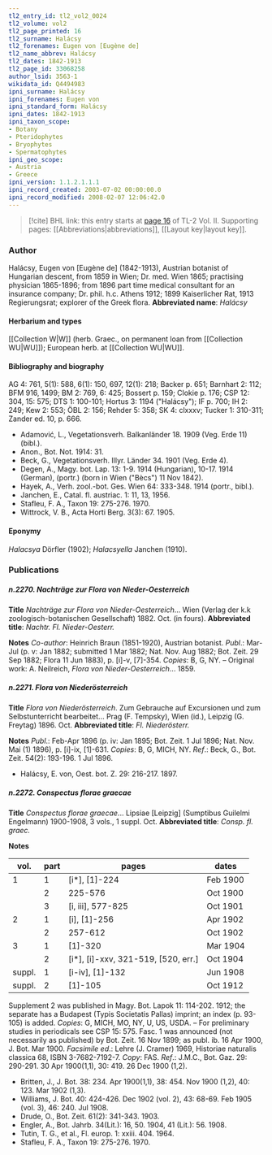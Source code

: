```yaml
---
tl2_entry_id: tl2_vol2_0024
tl2_volume: vol2
tl2_page_printed: 16
tl2_surname: Halácsy
tl2_forenames: Eugen von [Eugène de]
tl2_name_abbrev: Halácsy
tl2_dates: 1842-1913
tl2_page_id: 33068258
author_lsid: 3563-1
wikidata_id: Q4494983
ipni_surname: Halácsy
ipni_forenames: Eugen von
ipni_standard_form: Halácsy
ipni_dates: 1842-1913
ipni_taxon_scope: 
- Botany
- Pteridophytes
- Bryophytes
- Spermatophytes
ipni_geo_scope: 
- Austria
- Greece
ipni_version: 1.1.2.1.1.1
ipni_record_created: 2003-07-02 00:00:00.0
ipni_record_modified: 2008-02-07 12:06:42.0
---
```



> [!cite] BHL link: this entry starts at [page 16](https://www.biodiversitylibrary.org/page/33068258) of TL-2 Vol. II.
> Supporting pages: [[Abbreviations|abbreviations]], [[Layout key|layout key]].

### Author

Halácsy, Eugen von \[Eugène de\] (1842-1913), Austrian botanist of Hungarian descent, from 1859 in Wien; Dr. med. Wien 1865; practising physician 1865-1896; from 1896 part time medical consultant for an insurance company; Dr. phil. h.c. Athens 1912; 1899 Kaiserlicher Rat, 1913 Regierungsrat; explorer of the Greek flora. 
**Abbreviated name**: *Halácsy*

#### Herbarium and types

[[Collection W|W]] (herb. Graec., on permanent loan from [[Collection WU|WU]]); European herb. at [[Collection WU|WU]].

#### Bibliography and biography

AG 4: 761, 5(1): 588, 6(1): 150, 697, 12(1): 218; Backer p. 651; Barnhart 2: 112; BFM 916, 1499; BM 2: 769, 6: 425; Bossert p. 159; Clokie p. 176; CSP 12: 304, 15: 575; DTS 1: 100-101; Hortus 3: 1194 ("Halácsy"); IF p. 700; IH 2: 249; Kew 2: 553; ÖBL 2: 156; Rehder 5: 358; SK 4: clxxxv; Tucker 1: 310-311; Zander ed. 10, p. 666.
- Adamović, L., Vegetationsverh. Balkanländer 18. 1909 (Veg. Erde 11) (bibl.).
- Anon., Bot. Not. 1914: 31.
- Beck, G., Vegetationsverh. Illyr. Länder 34. 1901 (Veg. Erde 4).
- Degen, A., Magy. bot. Lap. 13: 1-9. 1914 (Hungarian), 10-17. 1914 (German), (portr.) (born in Wien ("Bècs") 11 Nov 1842).
- Hayek, A., Verh. zool.-bot. Ges. Wien 64: 333-348. 1914 (portr., bibl.).
- Janchen, E., Catal. fl. austriac. 1: 11, 13, 1956.
- Stafleu, F. A., Taxon 19: 275-276. 1970.
- Wittrock, V. B., Acta Horti Berg. 3(3): 67. 1905.

#### Eponymy

*Halacsya* Dörfler (1902); *Halacsyella* Janchen (1910).

### Publications

##### n.2270. Nachträge zur Flora von Nieder-Oesterreich

**Title**
*Nachträge zur Flora von Nieder-Oesterreich*... Wien (Verlag der k.k zoologisch-botanischen Gesellschaft) 1882. Oct. (in fours).
**Abbreviated title**: *Nachtr. Fl. Nieder-Oesterr.*

**Notes**
*Co-author*: Heinrich Braun (1851-1920), Austrian botanist.
*Publ*.: Mar-Jul (p. v: Jan 1882; submitted 1 Mar 1882; Nat. Nov. Aug 1882; Bot. Zeit. 29 Sep 1882; Flora 11 Jun 1883), p. \[i\]-v, \[7\]-354. *Copies*: B, G, NY. – Original work: A. Neilreich, *Flora von Nieder-Oesterreich*... 1859.

##### n.2271. Flora von Niederösterreich

**Title**
*Flora von Niederösterreich*. Zum Gebrauche auf Excursionen und zum Selbstunterricht bearbeitet... Prag (F. Tempsky), Wien (id.), Leipzig (G. Freytag) 1896. Oct.
**Abbreviated title**: *Fl. Niederösterr.*

**Notes**
*Publ*.: Feb-Apr 1896 (p. iv: Jan 1895; Bot. Zeit. 1 Jul 1896; Nat. Nov. Mai (1) 1896), p. \[i\]-ix, \[1\]-631. *Copies*: B, G, MICH, NY.
*Ref*.: Beck, G., Bot. Zeit. 54(2): 193-196. 1 Jul 1896.
- Halácsy, E. von, Oest. bot. Z. 29: 216-217. 1897.

##### n.2272. Conspectus florae graecae

**Title**
*Conspectus florae graecae*... Lipsiae \[Leipzig\] (Sumptibus Guilelmi Engelmann) 1900-1908, 3 vols., 1 suppl. Oct.
**Abbreviated title**: *Consp. fl. graec.*

**Notes**

|vol.	|part	|pages	|dates|
|---	|---	|---	|---	|
|1	|1	|\[i\*\], \[1\]-224	|Feb 1900|
|	|2	|225-576	|Oct 1900|
|	|3	|\[i, iii\], 577-825	|Oct 1901|
|2	|1	|\[i\], \[1\]-256	|Apr 1902|
|	|2	|257-612	|Oct 1902|
|3	|1	|\[1\]-320	|Mar 1904|
|	|2	|\[i\*\], \[i\]-xxv, 321-519, \[520, err.\]	|Oct 1904|
|suppl.	|1	|\[i-iv\], \[1\]-132	|Jun 1908|
|suppl.	|2	|\[1\]-105	|Oct 1912|

Supplement 2 was published in Magy. Bot. Lapok 11: 114-202. 1912; the separate has a Budapest (Typis Societatis Pallas) imprint; an index (p. 93-105) is added. *Copies*: G, MICH, MO, NY, U, US, USDA. – For preliminary studies in periodicals see CSP 15: 575. Fasc. 1 was announced (not necessarily as published) by Bot. Zeit. 16 Nov 1899; as publ. ib. 16 Apr 1900, J. Bot. Mar 1900.
*Facsimile ed*.: Lehre (J. Cramer) 1969, Historiae naturalis classica 68, ISBN 3-7682-7192-7.
*Copy*: FAS.
*Ref*.: J.M.C., Bot. Gaz. 29: 290-291. 30 Apr 1900(1,1), 30: 419. 26 Dec 1900 (1,2).
- Britten, J., J. Bot. 38: 234. Apr 1900(1,1), 38: 454. Nov 1900 (1,2), 40: 123. Mar 1902 (1,3).
- Williams, J. Bot. 40: 424-426. Dec 1902 (vol. 2), 43: 68-69. Feb 1905 (vol. 3), 46: 240. Jul 1908.
- Drude, O., Bot. Zeit. 61(2): 341-343. 1903.
- Engler, A., Bot. Jahrb. 34(Lit.): 16, 50. 1904, 41 (Lit.): 56. 1908.
- Tutin, T. G., et al., Fl. europ. 1: xxiii. 404. 1964.
- Stafleu, F. A., Taxon 19: 275-276. 1970.

